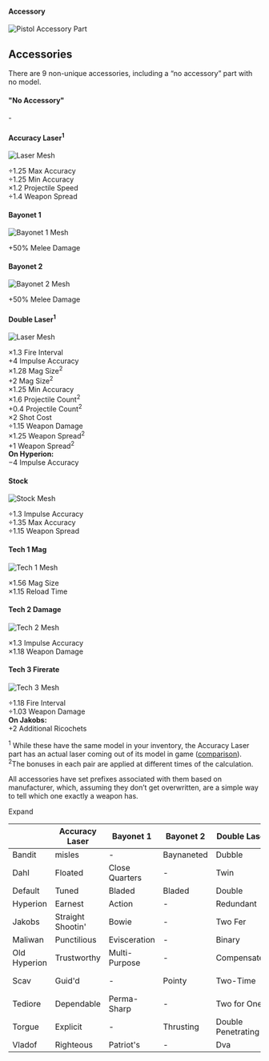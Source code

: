 #### Accessory

![Pistol Accessory Part](https://bl2.parts/pistols/%5Eimages/parts/accessory.png)
## Accessories

There are 9 non-unique accessories, including a “no accessory” part with no model.

#### "No Accessory"

\-

#### Accuracy Laser<sup>1</sup>

![Laser Mesh](https://bl2.parts/pistols/%5Eimages/parts/accessory.png)

÷1.25 Max Accuracy  
÷1.25 Min Accuracy  
×1.2 Projectile Speed  
÷1.4 Weapon Spread

#### Bayonet 1

![Bayonet 1 Mesh](https://bl2.parts/pistols/%5Eimages/accessories/bayonet_1.png)

+50% Melee Damage

#### Bayonet 2

![Bayonet 2 Mesh](https://bl2.parts/pistols/%5Eimages/accessories/bayonet_2.png)

+50% Melee Damage

#### Double Laser<sup>1</sup>

![Laser Mesh](https://bl2.parts/pistols/%5Eimages/parts/accessory.png)

×1.3 Fire Interval  
+4 Impulse Accuracy  
×1.28 Mag Size<sup>2</sup>  
+2 Mag Size<sup>2</sup>  
×1.25 Min Accuracy  
×1.6 Projectile Count<sup>2</sup>  
+0.4 Projectile Count<sup>2</sup>  
×2 Shot Cost  
÷1.15 Weapon Damage  
×1.25 Weapon Spread<sup>2</sup>  
+1 Weapon Spread<sup>2</sup>  
**On Hyperion:**  
−4 Impulse Accuracy

#### Stock

![Stock Mesh](https://bl2.parts/pistols/%5Eimages/accessories/stock.png)

÷1.3 Impulse Accuracy  
÷1.35 Max Accuracy  
÷1.15 Weapon Spread

#### Tech 1 Mag

![Tech 1 Mesh](https://bl2.parts/pistols/%5Eimages/accessories/tech_1_mag.png)

×1.56 Mag Size  
×1.15 Reload Time

#### Tech 2 Damage

![Tech 2 Mesh](https://bl2.parts/pistols/%5Eimages/accessories/tech_2_damage.png)

×1.3 Impulse Accuracy  
×1.18 Weapon Damage

#### Tech 3 Firerate

![Tech 3 Mesh](https://bl2.parts/pistols/%5Eimages/accessories/tech_3_firerate.png)

÷1.18 Fire Interval  
÷1.03 Weapon Damage  
**On Jakobs:**  
+2 Additional Ricochets

<sup>1</sup> While these have the same model in your inventory, the Accuracy Laser part has an actual laser coming out of its model in game ([comparison](https://bl2.parts/pistols/%5Eimages/accessories/laser_comp.png)).  
<sup>2</sup>The bonuses in each pair are applied at different times of the calculation.

All accessories have set prefixes associated with them based on manufacturer, which, assuming they don’t get overwritten, are a simple way to tell which one exactly a weapon has.

Expand

|  | Accuracy Laser | Bayonet 1 | Bayonet 2 | Double Laser | Stock | Tech 1 Mag | Tech 2 Damage | Tech 3 Firerate |
| --- | --- | --- | --- | --- | --- | --- | --- | --- |
| Bandit | misles | \- | Baynaneted | Dubble | Marxmans | Extendified | murduerer's | Rapider |
| Dahl | Floated | Close Quarters | \- | Twin | Tactical | Loaded | Neutralizing | React |
| Default | Tuned | Bladed | Bladed | Double | Marksman's | Extended | Killer | Rapid |
| Hyperion | Earnest | Action | \- | Redundant | Core | Maximized | Win-Win | Dynamic |
| Jakobs | Straight Shootin' | Bowie | \- | Two Fer | Gunstock | Loaded | Dastardly | Trick Shot |
| Maliwan | Punctilious | Evisceration | \- | Binary | Elegant | Surfeit | Potent | Expeditious |
| Old Hyperion | Trustworthy | Multi-Purpose | \- | Compensated | Authentic | Endowed | Tenacious | Swift |
| Scav | Guid'd | \- | Pointy | Two-Time | Dead-Eye | Increas'd | Smasher's | Kwik-Smart |
| Tediore | Dependable | Perma-Sharp | \- | Two for One | Clean | Jam Packed | Super | Peppy |
| Torgue | Explicit | \- | Thrusting | Double Penetrating | Stiff | Crammed | Hard | Intense |
| Vladof | Righteous | Patriot's | \- | Dva | Resolute | Unending | Purging | Vengeful |
